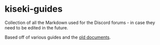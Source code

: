 # kiseki-guides
Collection of all the Markdown used for the Discord forums - in case they need to be edited in the future.

Based off of various guides and the [old documents](https://tinyurl.com/hiddenquestskiseki).